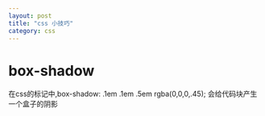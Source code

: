 ```yaml
---
layout: post
title: "css 小技巧"
category: css
---
```


# box-shadow

在css的标记中,box-shadow: .1em .1em .5em rgba(0,0,0,.45);
会给代码块产生一个盒子的阴影
